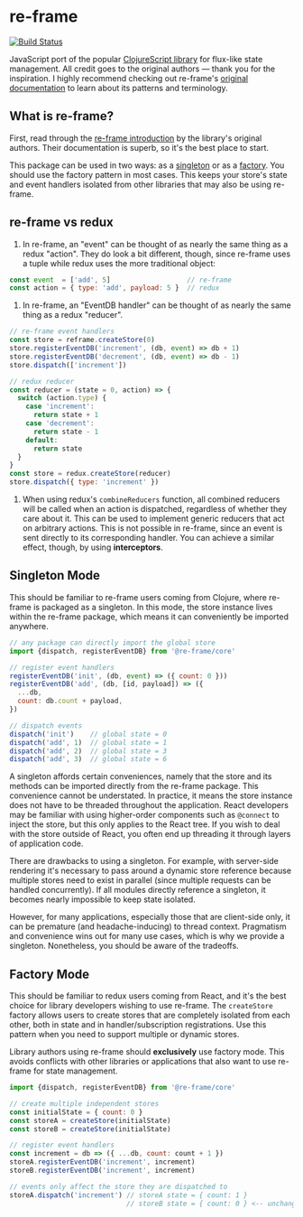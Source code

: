 # re-frame
[![Build Status](https://travis-ci.com/davezuko/re-frame.svg?branch=master)](https://travis-ci.com/davezuko/re-frame)

JavaScript port of the popular [ClojureScript library](https://github.com/Day8/re-frame) for flux-like state management. All credit goes to the original authors — thank you for the inspiration. I highly recommend checking out re-frame's [original documentation](https://github.com/Day8/re-frame/blob/master/docs/INTRO.md) to learn about its patterns and terminology.

## What is re-frame?

First, read through the [re-frame introduction](https://github.com/Day8/re-frame/blob/master/docs/INTRO.md) by the library's original authors. Their documentation is superb, so it's the best place to start.

This package can be used in two ways: as a [singleton](#singleton-mode) or as a [factory](#factory-mode). You should use the factory pattern in most cases. This keeps your store's state and event handlers isolated from other libraries that may also be using re-frame.

## re-frame vs redux

1. In re-frame, an "event" can be thought of as nearly the same thing as a redux "action". They do look a bit different, though, since re-frame uses a tuple while redux uses the more traditional object:

```js
const event  = ['add', 5]                   // re-frame
const action = { type: 'add', payload: 5 }  // redux
```

1. In re-frame, an "EventDB handler" can be thought of as nearly the same thing as a redux "reducer".

```js
// re-frame event handlers
const store = reframe.createStore(0)
store.registerEventDB('increment', (db, event) => db + 1)
store.registerEventDB('decrement', (db, event) => db - 1)
store.dispatch(['increment'])

// redux reducer
const reducer = (state = 0, action) => {
  switch (action.type) {
    case 'increment':
      return state + 1
    case 'decrement':
      return state - 1
    default:
      return state
  }
}
const store = redux.createStore(reducer)
store.dispatch({ type: 'increment' })
```

1. When using redux's `combineReducers` function, all combined reducers will be called when an action is dispatched, regardless of whether they care about it. This can be used to implement generic reducers that act on arbitrary actions. This is not possible in re-frame, since an event is sent directly to its corresponding handler. You can achieve a similar effect, though, by using **interceptors**.

## Singleton Mode

This should be familiar to re-frame users coming from Clojure, where re-frame is packaged as a singleton. In this mode, the store instance lives within the re-frame package, which means it can conveniently be imported anywhere.

```js
// any package can directly import the global store
import {dispatch, registerEventDB} from '@re-frame/core'

// register event handlers
registerEventDB('init', (db, event) => ({ count: 0 }))
registerEventDB('add', (db, [id, payload]) => ({
  ...db,
  count: db.count + payload,
})

// dispatch events
dispatch('init')    // global state = 0
dispatch('add', 1)  // global state = 1
dispatch('add', 2)  // global state = 3
dispatch('add', 3)  // global state = 6
```

A singleton affords certain conveniences, namely that the store and its methods can be imported directly from the re-frame package. This convenience cannot be understated. In practice, it means the store instance does not have to be threaded throughout the application. React developers may be familiar with using higher-order components such as `@connect` to inject the store, but this only applies to the React tree. If you wish to deal with the store outside of React, you often end up threading it through layers of application code.

There are drawbacks to using a singleton. For example, with server-side rendering it's necessary to pass around a dynamic store reference because multiple stores need to exist in parallel (since multiple requests can be handled concurrently). If all modules directly reference a singleton, it becomes nearly impossible to keep state isolated.

However, for many applications, especially those that are client-side only, it can be premature (and headache-inducing) to thread context. Pragmatism and convenience wins out for many use cases, which is why we provide a singleton. Nonetheless, you should be aware of the tradeoffs.

## Factory Mode

This should be familiar to redux users coming from React, and it's the best choice for library developers wishing to use re-frame. The `createStore` factory allows users to create stores that are completely isolated from each other, both in state and in handler/subscription registrations. Use this pattern when you need to support multiple or dynamic stores.

Library authors using re-frame should **exclusively** use factory mode. This avoids conflicts with other libraries or applications that also want to use re-frame for state management.

```js
import {dispatch, registerEventDB} from '@re-frame/core'

// create multiple independent stores
const initialState = { count: 0 }
const storeA = createStore(initialState)
const storeB = createStore(initialState)

// register event handlers
const increment = db => ({ ...db, count: count + 1 })
storeA.registerEventDB('increment', increment)
storeB.registerEventDB('increment', increment)

// events only affect the store they are dispatched to
storeA.dispatch('increment') // storeA state = { count: 1 }
                             // storeB state = { count: 0 } <-- unchanged
```
